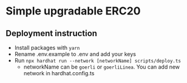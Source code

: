 # Simple upgradable ERC20

## Deployment instruction

- Install packages with `yarn`
- Rename .env.example to .env and add your keys
- Run `npx hardhat run --network [networkName] scripts/deploy.ts`
  - networkName can be `goerli` or `goerliLinea`. You can add new network in hardhat.config.ts

